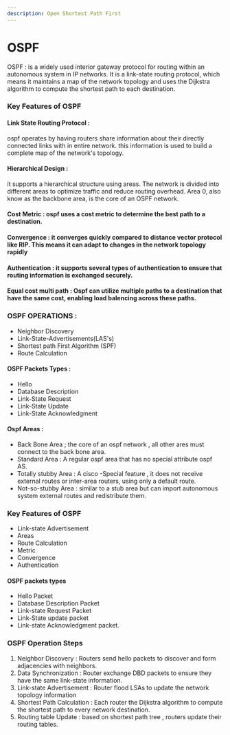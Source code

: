 ```yaml
---
description: Open Shortest Path First
---
```


# OSPF

OSPF : is a widely used interior gateway protocol for routing within an autonomous system in IP networks. It is a link-state routing protocol, which means it maintains a map of the network topology and uses the Dijkstra algorithm to compute the shortest path to each destination.



### Key Features of OSPF



#### Link State Routing Protocol :&#x20;

ospf operates by having routers share information about their directly connected links with in entire network. this information is used to build a complete map of the network's topology.



#### Hierarchical Design  :&#x20;

it supports a hierarchical structure using areas. The network is divided into different areas to optimize traffic and reduce routing overhead. Area 0, also know as the backbone area, is the core of an OSPF network.



#### Cost Metric :  ospf uses a cost metric  to determine the best path to a destination.



#### Convergence : it converges quickly compared to distance vector protocol like RIP. This means it can adapt to changes in the network topology rapidly



#### Authentication : it supports several types of authentication to ensure that routing information is exchanged securely.



#### Equal cost multi path : Ospf can utilize multiple paths to a destination that have the same cost, enabling load balencing across these paths.



### OSPF OPERATIONS :&#x20;



* Neighbor Discovery
* Link-State-Advertisements(LAS's)
* Shortest path First Algorithm (SPF)
* Route Calculation



#### OSPF Packets Types :&#x20;



* Hello
* Database Description&#x20;
* Link-State Request&#x20;
* Link-State Update
* Link-State Acknowledgment



#### Ospf Areas : &#x20;

* Back Bone Area ; the core of an ospf network , all other ares must connect to the back bone area.
* Standard Area :  A regular  ospf area that has no special attribute ospf AS.
* Totally stubby Area : A cisco -Special feature , it does not receive external routes or inter-area routers, using only a default route.
* Not-so-stubby Area : similar to a stub area but can import autonomous system external routes and redistribute them.



### Key Features of OSPF&#x20;



* Link-state Advertisement
* Areas
* Route Calculation
* Metric&#x20;
* Convergence
* Authentication

#### OSPF packets types&#x20;



* Hello Packet
* Database Description Packet
* Link-state Request Packet
* Link-State update packet
* Link-state Acknowledgment packet.



### OSPF Operation Steps&#x20;



1. Neighbor Discovery : Routers send hello packets to discover and form adjacencies with neighbors.
2. Data Synchronization : Router exchange DBD packets to ensure they have the same link-state information.
3. Link-state Advertisement : Router flood LSAs to update the network topology information
4. Shortest Path Calculation : Each router the Dijkstra algorithm to compute the shortest path to every network destination.
5. Routing table Update : based on shortest path tree , routers update their routing tables.
